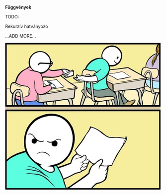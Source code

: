 **Függvények**

TODO:

Rekurzív hatványozó

...ADD MORE...

<img src="docs/cheat.jpg" alt="Programozás" width="500" height="473">
